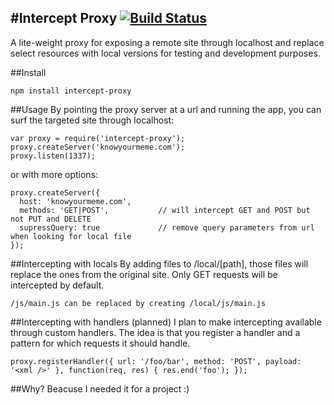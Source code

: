 #Intercept Proxy [![Build Status](https://secure.travis-ci.org/JohanObrink/intercept-proxy.png?branch=master)](http://travis-ci.org/JohanObrink/intercept-proxy)
-
A lite-weight proxy for exposing a remote site through localhost and replace select resources with local versions for testing and development purposes.

##Install

    npm install intercept-proxy

##Usage
By pointing the proxy server at a url and running the app, you can surf the targeted site through localhost:

    var proxy = require('intercept-proxy');
    proxy.createServer('knowyourmeme.com');
    proxy.listen(1337);

or with more options:

    proxy.createServer({
      host: 'knowyourmeme.com',
      methods: 'GET|POST',           // will intercept GET and POST but not PUT and DELETE
      supressQuery: true             // remove query parameters from url when looking for local file
    });

##Intercepting with locals
By adding files to /local/[path], those files will replace the ones from the original site. Only GET requests will be intercepted by default.

    /js/main.js can be replaced by creating /local/js/main.js

##Intercepting with handlers (planned)
I plan to make intercepting available through custom handlers. The idea is that you register a handler and a pattern for which requests it should handle.

    proxy.registerHandler({ url: '/foo/bar', method: 'POST', payload: '<xml />' }, function(req, res) { res.end('foo'); });

##Why?
Beacuse I needed it for a project :)